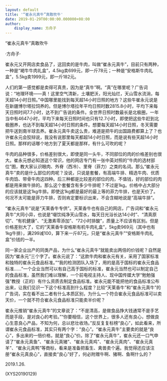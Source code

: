 ```yaml
---
layout: default
title: '“崔永元真牛”真敢吹牛'
date: 2019-01-29T00:00:00.000000+08:00
author:
    display_name: 方舟子
---
```


“崔永元真牛”真敢吹牛

·方舟子·

崔永元又开网店卖食品了，这回卖的是牛肉，叫做“崔永元真牛”，目前只有两种，一种是“褐牛牛肉礼盒”，4.5kg卖699元，即一斤78元；一种是“安格斯牛肉礼盒”，5.5kg卖1999元，即一斤182元。

人们的第一感觉都是卖得可真贵，因为是“真牛”啊。“真”在哪里呢？广告词说：“地理环境——真！这里空气清新，土壤肥沃，阳光灿烂，天山雪水流淌，每天超14小时日照。”中国哪里能找到每天超14小时日照的地方？这些牛崔永元说是在新疆博尔塔拉饲养的。但是博尔塔拉年平均日照时数2815.8小时，平均下来每天日照时间7.7小时，达不到广告说的条件。全世界日照时数最长是北极圈，一年当中有4647小时，平均下来每天日照时间也只有12.7小时，即使把这些牛赶到北极圈养，也达不到每天超14小时日照的条件。想要每天超14小时日照，冬天需要把牛送到南半球去养。崔永元真牛卖这么贵，难道是把牛的出国路费都算上了？也许崔永元会狡辩说，我没有说那里每天都超14小时日照，而是说有些天超14小时日照。那样的话哪个地方到了夏天都是那样，有什么可吹的呢？

牛肉的品种很多，价格差别很大，即使是同一头牛，不同部位的肉的价格差别也很大。崔永元想必知道这个常识，他的网店专门有一张中英对照的“牛肉的选材部位”图，教大家认识眼肉、外脊（西冷）、里脊（菲力）之类的名词。那么“崔永元真牛”卖的是什么部位的肉呢？没说，只说是套餐，有高端牛排、精选牛肉、优质牛肉馅、带骨牛肉这四种。后三种都是比较差的部位的肉，不值钱，好的部位的肉都是用来做牛排的。那么这个套餐含有多少牛排呢？不过是1kg。价格中占大部分的应该就是这1kg牛排。即使这1kg都是最好的最上等的菲力牛排，也是天价了。何况不太可能是菲力牛排，否则肯定要标识出来，不会含糊地说是“高端牛排”。

“崔永元真牛”说是“天莱香牛专供”。天莱香牛也有自己的网店，广告词和“崔永元真牛”大同小异，也说是“啜饮纯净天山雪水，每天日光浴长达14小时”、“清真原切”、“有机健康”、“无激素零添加”、“72小时排酸”，质量上不应该有区别。但是价格差别大了，它的“天莱香牛安格斯有机牛肉礼盒”，5kg卖969元（其中也有1kg牛排），满299减100，算下来一斤87元，只是“崔永元真牛”“安格斯牛肉礼盒”价钱的一半。

同一家企业出产的同类产品，为什么“崔永元真牛”就能卖出两倍的价钱呢？自然是因为“崔永元”三个字了。崔永元说了：“这款牛肉和崔永元有关，采用了国家标准和独特的崔永元食品标准。”“我的检测团队入场了，用的是高于国标的崔永元食品标准……”一个企业当然可以有自己高于国标的标准，崔永元当然也可以制定自己的食品标准，虽然我们难以理解，一个前电视主持人、现中国传媒大学“勉勉强强”教授（正的）有什么资质去制定食品标准。崔永元能不能把他的食品标准公布出来，让我们见识一下这个标准高到什么程度？比较“天莱香牛”和“崔永元真牛”的广告词，实在看不出二者有什么本质区别，为什么一个符合崔永元食品标准可以卖天价，一个就不符合崔永元食品标准只能卖半价呢？

崔永元推销“崔永元真牛”的文章说了：“不是清高，是做食品挣大钱通常不是手艺而是手段，是对良心的考验。”“你要相信，这个世界上，很多人还有良心，想做良心生意良心产品，不知为何，总以悲壮收场。”反反复复标榜“良心”，如此看来，所谓崔永元食品标准，其实只有两个字：“良心”。“崔永元真牛”主要卖的就是“良心”，多出来的一倍价格，就是“良心”价。除了“崔永元真牛”，崔永元还一口气申请了“崔永元真鱼”、“崔永元真猪”、“崔永元真鸡”、“崔永元真肉”、“崔永元真羊”、“崔永元真鸭”等商标，看来是准备把畜生、禽兽卖个遍。我觉得还应该注册“崔永元真良心”，直接卖“良心”好了，何必附赠牛啊、猪啊、鱼啊什么的？

2019.1.26.

(XYS20190129)

